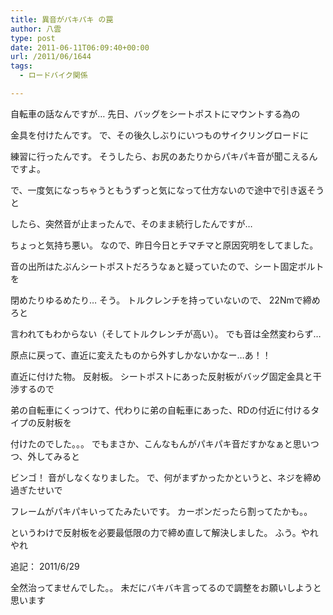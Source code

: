 ```yaml
---
title: 異音がパキパキ の罠
author: 八雲
type: post
date: 2011-06-11T06:09:40+00:00
url: /2011/06/1644
tags:
  - ロードバイク関係

---
```

自転車の話なんですが… 先日、バッグをシートポストにマウントする為の
  
金具を付けたんです。 で、その後久しぶりにいつものサイクリングロードに
  
練習に行ったんです。 そうしたら、お尻のあたりからパキパキ音が聞こえるんですよ。

で、一度気になっちゃうともうずっと気になって仕方ないので途中で引き返そうと
  
したら、突然音が止まったんで、そのまま続行したんですが…
  
ちょっと気持ち悪い。 なので、昨日今日とチマチマと原因究明をしてました。
  
音の出所はたぶんシートポストだろうなぁと疑っていたので、シート固定ボルトを
  
閉めたりゆるめたり… そう。 トルクレンチを持っていないので、 22Nmで締めろと
  
言われてもわからない（そしてトルクレンチが高い）。 でも音は全然変わらず…
  
原点に戻って、直近に変えたものから外すしかないかなー…あ！！

直近に付けた物。 反射板。 シートポストにあった反射板がバッグ固定金具と干渉するので
  
弟の自転車にくっつけて、代わりに弟の自転車にあった、RDの付近に付けるタイプの反射板を
  
付けたのでした。。。 でもまさか、こんなもんがパキパキ音だすかなぁと思いつつ、外してみると
  
ビンゴ！ 音がしなくなりました。 で、何がまずかったかというと、ネジを締め過ぎたせいで
  
フレームがパキパキいってたみたいです。 カーボンだったら割ってたかも。。
  
というわけで反射板を必要最低限の力で締め直して解決しました。 ふう。やれやれ

追記： 2011/6/29
  
全然治ってませんでした。。 未だにバキバキ言ってるので調整をお願いしようと思います
